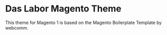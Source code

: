 Das Labor Magento Theme
=======================

This theme for Magento 1 is based on the Magento Boilerplate Template by webcomm.
